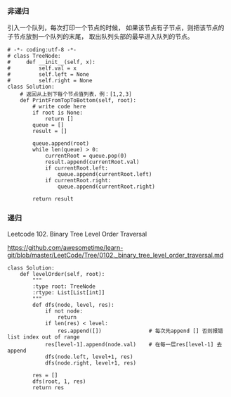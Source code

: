 ### 非递归
引入一个队列，每次打印一个节点的时候，
如果该节点有子节点，则把该节点的子节点放到一个队列的末尾，
取出队列头部的最早进入队列的节点。
```python3
# -*- coding:utf-8 -*-
# class TreeNode:
#     def __init__(self, x):
#         self.val = x
#         self.left = None
#         self.right = None
class Solution:
    # 返回从上到下每个节点值列表，例：[1,2,3]
    def PrintFromTopToBottom(self, root):
        # write code here
        if root is None:
            return []
        queue = []
        result = []
        
        queue.append(root)
        while len(queue) > 0:
            currentRoot = queue.pop(0)
            result.append(currentRoot.val)
            if currentRoot.left:
                queue.append(currentRoot.left)
            if currentRoot.right:
                queue.append(currentRoot.right)
                
        return result

```


### 递归

Leetcode 102. Binary Tree Level Order Traversal

https://github.com/awesometime/learn-git/blob/master/LeetCode/Tree/0102._binary_tree_level_order_traversal.md
```python3
class Solution:
    def levelOrder(self, root):
        """
        :type root: TreeNode
        :rtype: List[List[int]]
        """
        def dfs(node, level, res):
            if not node:
                return
            if len(res) < level:
                res.append([])               # 每次先append [] 否则报错 list index out of range
            res[level-1].append(node.val)    # 在每一层res[level-1] 去append
            dfs(node.left, level+1, res)
            dfs(node.right, level+1, res)  
                
        res = []
        dfs(root, 1, res)
        return res
```
